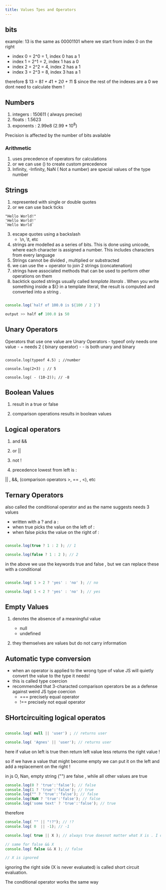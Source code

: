 ```yaml
---
title: Values Tpes and Operators
---
```


## bits 

example: 
13 is the same as 00001101 where we start from index 0 on the right 

- index 0 = 2^0 = 1, index 0 has a 1
- index 1 = 2^1 = 2, index 1 has a 0
- index 2 = 2^2 = 4, index 2 has a 1
- index 3 = 2^3 = 8, index 3 has a 1 

therefore $ 13 = 8*1 + 4*1 + 2*0 + 1*1 $
since the rest of the indexes are a 0 we dont need to calculate them !

## Numbers 

1. integers : 150611 ( always precise)
2. floats : 1.5623      
3. exponents : 2.99e8 $(2.99*10^8)$

Precision is affected by the number of bits available

### Arithmetic

1. uses precedence of operators for calculations
2. or we can use () to create custom precedence 
3. Infinity, -Infinity, NaN ( Not a number) are special values of the type number 

## Strings

1. represented with single or double quotes 
2. or we can use back ticks 

```Js
"Hello World!"
'Hello World!'
`Hello World`
```
3. escape quotes using a backslash 
    - \n, \t, etc 
4. strings are modelled as a series of bits. 
This is done using unicode, where each character is assigned a number. 
This includes characters from every language
5. Strings cannot be divided , multiplied or substracted 
6. we can use the + operator to join 2 strings (concatenation)
7. strings have associated methods that can be used to perform other operations on them 
8. backtick quoted strings usually called *template literals* . 
When you write something inside a ${} in a template literal, the result is computed and converted into a string . 
 ```js 

 console.log(`half of 100.0 is ${100 / 2 }`)

 output >> half of 100.0 is 50

 ```

 ## Unary Operators 

 Operators that use one value are Unary Operators
    - typeof only needs one value
    - + needs 2 ( binary operator)
    - - is both unary and binary

```Js

console.log(typeof 4.5) ; //number

console.log(2+3) ; // 5

console.log( - (10-2)); // -8

```

## Boolean Values 

1. result in a true or false 

2. comparison operations results in boolean values 


## Logical operators 

1. and &&
2. or  ||
3. not !

4. precedence lowest from left is :

|| , &&, (comparison operators  >, == , <), etc 


## Ternary Operators 

also called the conditional operator and 
as the name suggests needs 3 values 
- written with a ? and a :
- when true picks the value on the left of :
- when false picks the value on the right of :

```js 

console.log(true ? 1 : 2 ); // 1

console.log(false ? 1 : 2 ); // 2

```

in the above we use the keywords true and false , but we can replace these with a conditional 

```js 

console.log( 1 > 2 ? 'yes' : 'no' ); // no

console.log( 1 < 2 ? 'yes' : 'no' ); // yes

```

## Empty Values 

1. denotes the absence of a meaningful value 
    - null 
    - undefined 

2. they themselves are values but do not carry information


## Automatic type conversion 

- when an operator is applied to the wrong type of value JS will quietly convert the value to the type it needs!
- this is called type coercion 
- recommended that 3-characted comparison operators be as a defense against weird JS type coercion 
    - === precisely equal operator
    - !== precisely not equal operator 

## SHortcircuiting logical operatos 

``` js 

console.log( null || 'user') ; // returns user 

console.log( 'Agnes' || 'user'); // returns user 

```

here if value on left is true then return left value less returns the right value !

so if we have a value that might become empty we can put it on the left and add a replacement on the right !

in js O, Nan, empty string ("") are false , while all other values are true 


```js
console.log(0 ? 'true':'false'); // false
console.log(1 ? 'true':'false'); // true
console.log("" ? 'true':'false'); // false
console.log(NaN ? 'true':'false'); // false
console.log('some text' ? 'true':'false'); // true

```

therefore 

```js
console.log( "" || "!?"); // !?
console.log( 0  || -1); // -1

console.log( true || X ); // always true doesnot matter what X is . I didnt even define it !

// same for false && X 
console.log( false && X ); // false

// X is ignored 
```

ignoring the right side (X is never evaluated) is called short circuit evaluation. 


The conditional operator works the same way 

